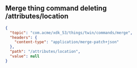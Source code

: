 ## Merge thing command deleting /attributes/location

```json
{
  "topic": "com.acme/xdk_53/things/twin/commands/merge",
  "headers": {
    "content-type": "application/merge-patch+json"
  },
  "path": "/attributes/location",
  "value": null
}
```

